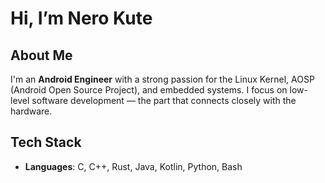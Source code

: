# Hi, I’m Nero Kute  

## About Me  
I'm an **Android Engineer** with a strong passion for the Linux Kernel, AOSP (Android Open Source Project), and embedded systems. I focus on low-level software development — the part that connects closely with the hardware.

## Tech Stack  
- **Languages**: C, C++, Rust, Java, Kotlin, Python, Bash  
